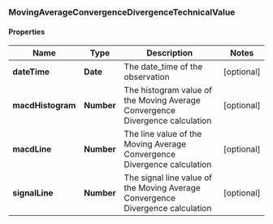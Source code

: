 ### MovingAverageConvergenceDivergenceTechnicalValue

#### Properties
Name | Type | Description | Notes
------------ | ------------- | ------------- | -------------
**dateTime** | **Date** | The date_time of the observation | [optional] 
**macdHistogram** | **Number** | The histogram value of the Moving Average Convergence Divergence calculation | [optional] 
**macdLine** | **Number** | The line value of the Moving Average Convergence Divergence calculation | [optional] 
**signalLine** | **Number** | The signal line value of the Moving Average Convergence Divergence calculation | [optional] 



